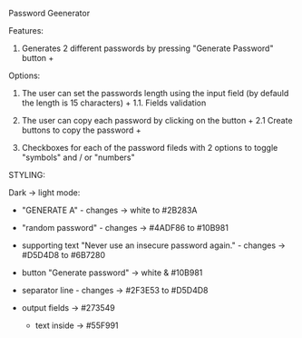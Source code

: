 Password Geenerator

Features: 

1. Generates 2 different passwords by pressing "Generate Password" button +

Options: 

1. The user can set the passwords length using the input field (by defauld the length is 15 characters) +
    1.1. Fields validation

2. The user can copy each password by clicking on the button +
    2.1 Create buttons to copy the password +

3. Checkboxes for each of the password fileds with 2 options to toggle "symbols" and / or "numbers"


STYLING:

Dark -> light mode:

- "GENERATE A" - changes -> white to #2B283A

- "random password" - changes -> #4ADF86 to #10B981

- supporting text "Never use an insecure password again." - changes -> #D5D4D8 to #6B7280

- button "Generate password" -> white & #10B981

- separator line - changes -> #2F3E53 to #D5D4D8

- output fields -> #273549
    - text inside -> #55F991
